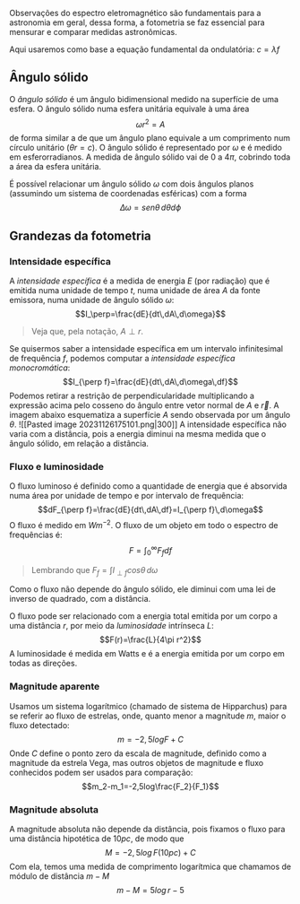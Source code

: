 Observações do espectro eletromagnético são fundamentais para a astronomia em geral, dessa forma, a fotometria se faz essencial para mensurar e comparar medidas astronômicas.

Aqui usaremos como base a equação fundamental da ondulatória: $c=\lambda f$
## Ângulo sólido
O *ângulo sólido* é um ângulo bidimensional medido na superfície de uma esfera. O ângulo sólido numa esfera unitária equivale à uma área
$$\omega r^2 = A$$
de forma similar a de que um ângulo plano equivale a um comprimento num círculo unitário ($\theta r = c$). O ângulo sólido é representado por $\omega$ e é medido em esferorradianos. A medida de ângulo sólido vai de $0$ a $4 \pi$, cobrindo toda a área da esfera unitária. 

É possível relacionar um ângulo sólido $\omega$ com dois ângulos planos (assumindo um sistema de coordenadas esféricas) com a forma
$$\Delta\omega=sen \theta\,d\theta d\phi$$
## Grandezas da fotometria
### Intensidade específica
A *intensidade específica* é a medida de energia $E$ (por radiação) que é emitida numa unidade de tempo $t$, numa unidade de área $A$ da fonte emissora, numa unidade de ângulo sólido $\omega$:
$$I_\perp=\frac{dE}{dt\,dA\,d\omega}$$
> Veja que, pela notação, $A\perp r$.

Se quisermos saber a intensidade específica em um intervalo infinitesimal de frequência $f$, podemos computar a *intensidade específica monocromática*:
$$I_{\perp f}=\frac{dE}{dt\,dA\,d\omega\,df}$$
Podemos retirar a restrição de perpendicularidade multiplicando a expressão acima pelo cosseno do ângulo entre vetor normal de $A$ e $\vec r$. A imagem abaixo esquematiza a superfície $A$ sendo observada por um ângulo $\theta$.
![[Pasted image 20231126175101.png|300]]
A intensidade específica não varia com a distância, pois a energia diminui na mesma medida que o ângulo sólido, em relação a distância.

### Fluxo e luminosidade
O fluxo luminoso é definido como a quantidade de energia que é absorvida numa área por unidade de tempo e por intervalo de frequência:
$$dF_{\perp f}=\frac{dE}{dt\,dA\,df}=I_{\perp f}\,d\omega$$
O fluxo é medido em $Wm^{-2}$. O fluxo de um objeto em todo o espectro de frequências é:
$$F=\int_0^\infty F_fdf$$
> Lembrando que $F_f=\int I_{\perp f}cos\theta\,d\omega$

Como o fluxo não depende do ângulo sólido, ele diminui com uma lei de inverso de quadrado, com a distância.

O fluxo pode ser relacionado com a energia total emitida por um corpo a uma distância $r$, por meio da *luminosidade* intrínseca $L$:
$$F(r)=\frac{L}{4\pi r^2}$$
A luminosidade é medida em Watts e é a energia emitida por um corpo em todas as direções.

### Magnitude aparente
Usamos um sistema logarítmico (chamado de sistema de Hipparchus) para se referir ao fluxo de estrelas, onde, quanto menor a magnitude $m$, maior o fluxo detectado:
$$m=-2,5logF+C$$
Onde $C$ define o ponto zero da escala de magnitude, definido como a magnitude da estrela Vega, mas outros objetos de magnitude e fluxo conhecidos podem ser usados para comparação:
$$m_2-m_1=-2,5log\frac{F_2}{F_1}$$
### Magnitude absoluta
A magnitude absoluta não depende da distância, pois fixamos o fluxo para uma distância hipotética de $10pc$, de modo que
$$M=-2,5log\,F(10pc)+C$$
Com ela, temos uma medida de comprimento logarítmica que chamamos de módulo de distância $m-M$
$$m-M=5log\,r-5$$
